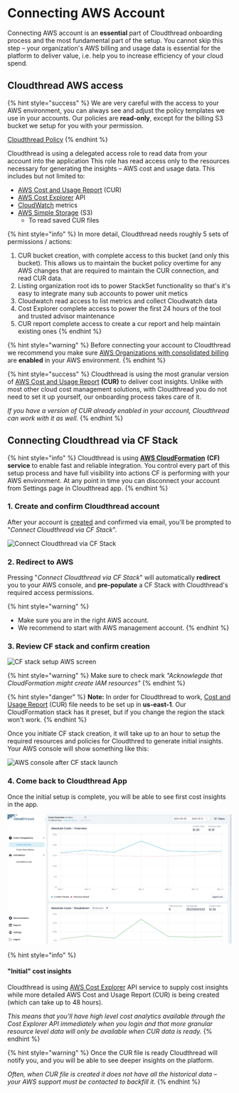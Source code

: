 # Connecting AWS Account

Connecting AWS account is an **essential** part of Cloudthread onboarding process and the most fundamental part of the setup. You cannot skip this step – your organization's AWS billing and usage data is essential for the platform to deliver value, i.e. help you to increase efficiency of your cloud spend.

## Cloudthread AWS access

{% hint style="success" %}
We are very careful with the access to your AWS environment, you can always see and adjust the policy templates we use in your accounts. Our policies are **read-only**, except for the billing S3 bucket we setup for you with your permission.

[Cloudthread Policy](https://github.com/cloudthread/docs/blob/8cfaabccf3bc45d21b10f7aaea3a9a9fd1da950e/policy_cfn_cldthrd.yaml)
{% endhint %}

Cloudthread is using a delegated access role to read data from your account into the application This role has read access only to the resources necessary for generating the insights – AWS cost and usage data. This includes but not limited to:

* [AWS Cost and Usage Report](https://aws.amazon.com/aws-cost-management/aws-cost-and-usage-reporting/) (CUR)
* [AWS Cost Explorer](https://aws.amazon.com/aws-cost-management/aws-cost-explorer/) API
* [CloudWatch](https://aws.amazon.com/cloudwatch/) metrics
* [AWS Simple Storage](https://aws.amazon.com/s3) (S3)
  * To read saved CUR files

{% hint style="info" %}
In more detail, Cloudthread needs roughly 5 sets of permissions / actions:

1. CUR bucket creation, with complete access to this bucket (and only this bucket). This allows us to maintain the bucket policy overtime for any AWS changes that are required to maintain the CUR connection, and read CUR data.
2. Listing organization root ids to power StackSet functionality so that's it's easy to integrate many sub accounts to power unit metics
3. Cloudwatch read access to list metrics and collect Cloudwatch data
4. Cost Explorer complete access to power the first 24 hours of the tool and trusted advisor maintenance
5. CUR report complete access to create a cur report and help maintain existing ones
{% endhint %}

{% hint style="warning" %}
Before connecting your account to Cloudthread we recommend you make sure [AWS Organizations with consolidated billing](https://aws.amazon.com/organizations/) are **enabled** in your AWS environment.
{% endhint %}

{% hint style="success" %}
Cloudthread is using the most granular version of [AWS Cost and Usage Report](https://aws.amazon.com/aws-cost-management/aws-cost-and-usage-reporting/) **(CUR)** to deliver cost insights. Unlike with most other cloud cost management solutions, with Cloudthread you do not need to set it up yourself, our onboarding process takes care of it.

_If you have a version of CUR already enabled in your account, Cloudthread can work with it as well._
{% endhint %}

## Connecting Cloudthread via CF Stack

{% hint style="info" %}
Cloudthread is using [**AWS CloudFormation**](https://aws.amazon.com/cloudformation/) **(CF)** **service** to enable fast and reliable integration. You control every part of this setup process and have full visibility into actions CF is performing with your AWS environment. At any point in time you can disconnect your account from Settings page in Cloudthread app.
{% endhint %}

### 1. Create and confirm Cloudthread account

After your account is [created](app.cloudthread.io/sign-up/) and confirmed via email, you'll be prompted to "_Connect Cloudthread via CF Stack_".

![Connect Cloudthread via CF Stack](https://archbee-image-uploads.s3.amazonaws.com/c7\_e5ZVbCODT0rr09z9Gx/51jIaOM0EwsLP\_\_rD08MG\_image.png)

### 2. Redirect to AWS

Pressing "_Connect Cloudthread via CF Stack_" will automatically **redirect** you to your AWS console, and **pre-populate** a CF Stack with Cloudthread's required access permissions.

{% hint style="warning" %}
* Make sure you are in the right AWS account.
* We recommend to start with AWS management account.
{% endhint %}

### 3. Review CF stack and confirm creation

![CF stack setup AWS screen](https://archbee-image-uploads.s3.amazonaws.com/c7\_e5ZVbCODT0rr09z9Gx/cpr-c6EyGtNIdzG6Pzk9E\_image.png)

{% hint style="warning" %}
Make sure to check mark _"Acknowlegde that CloudFormation might create IAM resources"_
{% endhint %}

{% hint style="danger" %}
**Note:** In order for Cloudthread to work, [Cost and Usage Report](https://docs.aws.amazon.com/cur/latest/userguide/what-is-cur.html) (CUR) file needs to be set up in **us-east-1**. Our CloudFormation stack has it preset, but if you change the region the stack won't work.
{% endhint %}

Once you initiate CF stack creation, it will take up to an hour to setup the required resources and policies for Cloudthred to generate initial insights. Your AWS console will show something like this:

![AWS console after CF stack launch](https://archbee-image-uploads.s3.amazonaws.com/c7\_e5ZVbCODT0rr09z9Gx/9ZyRUNWNOupFwOa5b55Ey\_image.png)

### 4. Come back to Cloudthread App

Once the initial setup is complete, you will be able to see first cost insights in the app.

![Cloudthread App](<../.gitbook/assets/connecting-aws-account__default_cost_view.png>)

{% hint style="info" %}
#### **"Initial" cost insights**

Cloudthread is using [AWS Cost Explorer](https://aws.amazon.com/aws-cost-management/aws-cost-explorer/) API service to supply cost insights while more detailed AWS Cost and Usage Report (CUR) is being created (which can take up to 48 hours).

_This means that you'll have high level cost analytics available through the Cost Explorer API immediately when you login and that more granular resource level data will only be available when CUR data is ready._
{% endhint %}

{% hint style="warning" %}
Once the CUR file is ready Cloudthread will notify you, and you will be able to see deeper insights on the platform.

_Often, when CUR file is created it does not have all the historical data – your AWS support must be contacted to backfill it._
{% endhint %}
